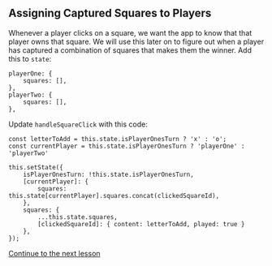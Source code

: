 ## Assigning Captured Squares to Players

Whenever a player clicks on a square, we want the app to know that that player owns that square.  We will use this later on to figure out when a player has captured a combination of squares that makes them the winner. Add this to `state`:
```
playerOne: {
    squares: [],
},
playerTwo: {
    squares: [],
},
```

Update `handleSquareClick` with this code:
```
const letterToAdd = this.state.isPlayerOnesTurn ? 'x' : 'o';
const currentPlayer = this.state.isPlayerOnesTurn ? 'playerOne' : 'playerTwo'

this.setState({
    isPlayerOnesTurn: !this.state.isPlayerOnesTurn,
    [currentPlayer]: {
        squares: this.state[currentPlayer].squares.concat(clickedSquareId),
    },
    squares: {
        ...this.state.squares,
        [clickedSquareId]: { content: letterToAdd, played: true }
    },
});
```

[Continue to the next lesson](lesson-07-determining-if-player-won.md)

